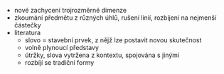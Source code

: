 -  nové zachycení trojrozměrné dimenze
- zkoumání předmětu z různých úhlů, rušení linií, rozbíjení na nejmenší částečky
- literatura
	- slovo = stavební prvek, z nějž lze postavit novou skutečnost
	- volně plynoucí představy
	- útržky, slova vytržena z kontextu, spojována s jinými
	- rozbíjí se tradiční formy